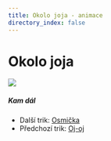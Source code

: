 ```yaml
---
title: Okolo joja - animace
directory_index: false
---
```


# Okolo joja

![](/animace/img/around-the-yo-yo.gif)

##### Kam dál

- Další trik: [Osmička](yo-yo-traverse.html "Další trik Osmička")
- Předchozí trik: [Oj-oj](oy-oy.html "Předchozí trik Oj-oj")

